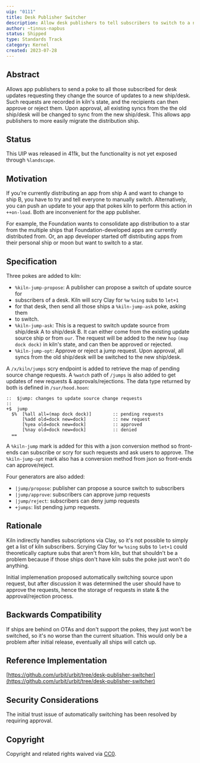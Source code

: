 ```yaml
---
uip: "0111"
title: Desk Publisher Switcher
description: Allow desk publishers to tell subscribers to switch to a new source for updates.
author: ~tinnus-napbus
status: Shipped
type: Standards Track
category: Kernel
created: 2023-07-28
---
```


## Abstract

Allows app publishers to send a poke to all those subscribed for desk updates
requesting they change the source of updates to a new ship/desk. Such requests
are recorded in kiln's state, and the recipients can then approve or reject
them. Upon approval, all existing syncs from the the old ship/desk will be
changed to sync from the new ship/desk. This allows app publishers to more
easily migrate the distribution ship.

## Status
This UIP was released in 411k, but the functionality is not yet exposed through 
`%landscape`.

## Motivation

If you're currently distributing an app from ship A and want to change to ship
B, you have to try and tell everyone to manually switch. Alternatively, you can
push an update to your app that pokes kiln to perform this action in
`++on-load`. Both are inconvenient for the app publisher.

For example, the Foundation wants to consolidate app distribution to a star
from the multiple ships that Foundation-developed apps are currently
distributed from. Or, an app developer started off distributing apps from their
personal ship or moon but want to switch to a star.

## Specification

Three pokes are added to kiln:

- `%kiln-jump-propose`: A publisher can propose a switch of update source for
- subscribers of a desk. Kiln will scry Clay for `%w` `%sing` subs to `let+1`
- for that desk, then send all those ships a `%kiln-jump-ask` poke, asking them
- to switch.
- `%kiln-jump-ask`: This is a request to switch update source from ship/desk A
  to ship/desk B. It can either come from the existing update source ship or
  from `our`. The request will be added to the new `hop` `(map dock dock)` in
  kiln's state, and can then be approved or rejected.
- `%kiln-jump-opt`: Approve or reject a jump request. Upon approval, all syncs
  from the old ship/desk will be switched to the new ship/desk.

A `/x/kiln/jumps` scry endpoint is added to retrieve the map of pending
source change requests. A `%watch` path of `/jumps` is also added to get
updates of new requests & approvals/rejections. The data type returned
by both is defined in `/sur/hood.hoon`:

```hoon
::  $jump: changes to update source change requests
::      
+$  jump
  $%  [%all all=(map dock dock)]        :: pending requests
      [%add old=dock new=dock]          :: new request
      [%yea old=dock new=dock]          :: approved
      [%nay old=dock new=dock]          :: denied
  ==
```

A `%kiln-jump` mark is added for this with a json conversion method so
front-ends can subscribe or scry for such requests and ask users to
approve. The `%kiln-jump-opt` mark also has a conversion method from
json so front-ends can approve/reject.

Four generators are also added:

- `|jump/propose`: publisher can propose a source switch to subscribers
- `|jump/approve`: subscribers can approve jump requests
- `|jump/reject`: subscribers can deny jump requests
- `+jumps`: list pending jump requests.

## Rationale

Kiln indirectly handles subscriptions via Clay, so it's not possible to simply
get a list of kiln subscribers. Scrying Clay for `%w` `%sing` subs to `let+1`
could theoretically capture subs that aren't from kiln, but that shouldn't be a
problem because if those ships don't have kiln subs the poke just won't do
anything.

Initial implemenation proposed automatically switching source upon
request, but after discussion it was determined the user should have to
approve the requests, hence the storage of requests in state & the
approval/rejection process.

## Backwards Compatibility

If ships are behind on OTAs and don't support the pokes, they just won't
be switched, so it's no worse than the current situation. This would
only be a problem after initial release, eventually all ships will catch
up.

## Reference Implementation

[https://github.com/urbit/urbit/tree/desk-publisher-switcher](https://github.com/urbit/urbit/tree/desk-publisher-switcher)

## Security Considerations

The initial trust issue of automatically switching has been resolved by
requiring approval.

## Copyright

Copyright and related rights waived via [CC0](../LICENSE.md).
